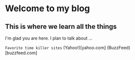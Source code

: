 # Welcome to my blog
## This is where we learn all the things

I'm glad you are here. I plan to talk about ...

```Favorite time killer sites```
(Yahoo!)[yahoo.com]
(BuzzFeed)[buzzfeed.com]
